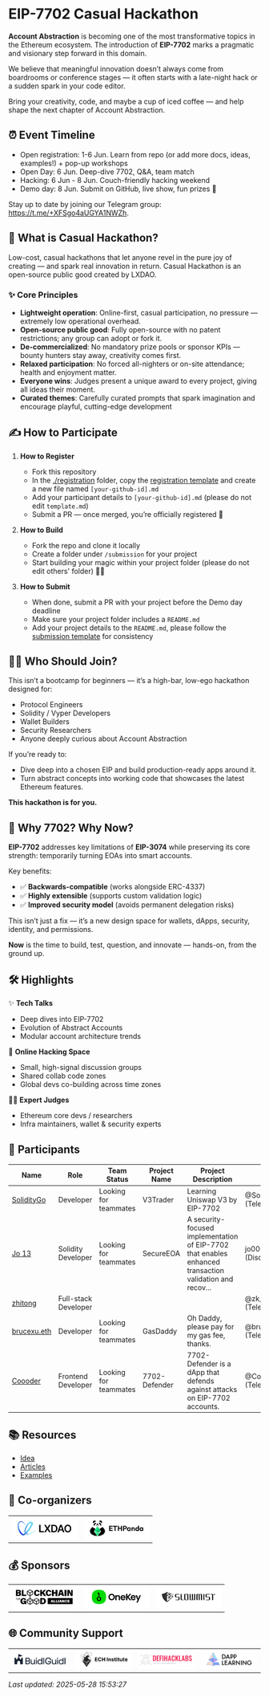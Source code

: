 # EIP-7702 Casual Hackathon

**Account Abstraction** is becoming one of the most transformative topics in the Ethereum ecosystem. The introduction of **EIP-7702** marks a pragmatic and visionary step forward in this domain.

We believe that meaningful innovation doesn’t always come from boardrooms or conference stages — it often starts with a late-night hack or a sudden spark in your code editor.

Bring your creativity, code, and maybe a cup of iced coffee — and help shape the next chapter of Account Abstraction.

## ⏰ Event Timeline

- Open registration: 1-6 Jun. Learn from repo (or add more docs, ideas, examples!) + pop-up workshops
- Open Day: 6 Jun. Deep-dive 7702, Q&A, team match
- Hacking: 6 Jun - 8 Jun. Couch-friendly hacking weekend
- Demo day: 8 Jun. Submit on GitHub, live show, fun prizes 🎁

Stay up to date by joining our Telegram group: <https://t.me/+XFSgo4aUGYA1NWZh>.

## 🌿 What is Casual Hackathon?

Low-cost, casual hackathons that let anyone revel in the pure joy of creating — and spark real innovation in return. Casual Hackathon is an open-source public good created by LXDAO.

### ✨ Core Principles

- **Lightweight operation**: Online-first, casual participation, no pressure — extremely low operational overhead.
- **Open-source public good**: Fully open-source with no patent restrictions; any group can adopt or fork it.
- **De-commercialized**: No mandatory prize pools or sponsor KPIs — bounty hunters stay away, creativity comes first.
- **Relaxed participation**: No forced all-nighters or on-site attendance; health and enjoyment matter.
- **Everyone wins**: Judges present a unique award to every project, giving all ideas their moment.
- **Curated themes**: Carefully curated prompts that spark imagination and encourage playful, cutting-edge development

## ✍️ How to Participate

1. **How to Register**

   - Fork this repository
   - In the [./registration](./registration/) folder, copy the [registration template](./registration/template.md) and create a new file named `[your-github-id].md`
   - Add your participant details to `[your-github-id].md` (please do not edit `template.md`)
   - Submit a PR — once merged, you’re officially registered 🎉

2. **How to Build**

   - Fork the repo and clone it locally
   - Create a folder under `/submission` for your project
   - Start building your magic within your project folder (please do not edit others' folder) 🧙‍♂️

3. **How to Submit**

   - When done, submit a PR with your project before the Demo day deadline
   - Make sure your project folder includes a `README.md`
   - Add your project details to the `README.md`, please follow the [submission template](./submission/template.md) for consistency

## 👨‍💻 Who Should Join?

This isn’t a bootcamp for beginners — it’s a high-bar, low-ego hackathon designed for:

- Protocol Engineers
- Solidity / Vyper Developers
- Wallet Builders
- Security Researchers
- Anyone deeply curious about Account Abstraction

If you’re ready to:

- Dive deep into a chosen EIP and build production-ready apps around it.
- Turn abstract concepts into working code that showcases the latest Ethereum features.

**This hackathon is for you.**

## 🧩 Why 7702? Why Now?

**EIP-7702** addresses key limitations of **EIP-3074** while preserving its core strength: temporarily turning EOAs into smart accounts.

Key benefits:

- ✅ **Backwards-compatible** (works alongside ERC-4337)
- ✅ **Highly extensible** (supports custom validation logic)
- ✅ **Improved security model** (avoids permanent delegation risks)

This isn’t just a fix — it’s a new design space for wallets, dApps, security, identity, and permissions.

**Now** is the time to build, test, question, and innovate — hands-on, from the ground up.

## 🛠 Highlights

✨ **Tech Talks**

- Deep dives into EIP-7702
- Evolution of Abstract Accounts
- Modular account architecture trends

💬 **Online Hacking Space**

- Small, high-signal discussion groups
- Shared collab code zones
- Global devs co-building across time zones

🧑‍⚖️ **Expert Judges**

- Ethereum core devs / researchers
- Infra maintainers, wallet & security experts

## 👥 Participants

| Name | Role | Team Status | Project Name | Project Description | Contact |
|------|------|-------------|--------------|----------------------|---------|
| [SolidityGo](./registration/SolidityGo.md) | Developer | Looking for teammates | V3Trader | Learning Uniswap V3 by EIP-7702 | @SolidityGo (Telegram) |
| [Jo 13](./registration/obou07.md) | Solidity Developer | Looking for teammates | SecureEOA | A security-focused implementation of EIP-7702 that enables enhanced transaction validation and recov... | jo00013 (Discord) |
| [zhitong](./registration/Nickwest.md) | Full-stack Developer |  |  |  | @zk_nick (Telegram) |
| [brucexu.eth](./registration/Bruce.md) | Developer | Looking for teammates | GasDaddy | Oh Daddy, please pay for my gas fee, thanks. | @brucexu_eth (Telegram) |
| [Coooder](./registration/Coooder.md) | Frontend Developer | Looking for teammates | 7702-Defender | 7702-Defender is a dApp that defends against attacks on EIP-7702 accounts. | @Coooder_Crypto (Telegram) |

## 📚 Resources

- [Idea](./docs/idea.md)
- [Articles](./docs/articles.md)
- [Examples](./docs/examples/README.md)

## 🤝 Co-organizers

<table>
    <tr>
         <td  align="center" valign="middle">
            <a href="https://lxdao.io/" target="_blank">
                <img src="./images/LXDAO.png" alt="LXDAO" width="130" />
            </a>
        </td>
        <td  align="center" valign="middle">
            <a href="https://ethpanda.org/" target="_blank">
                <img src="./images/ETHPanda.png" alt="ETHPanda" width="130" />
            </a>
        </td>
    </tr>
</table>

## 💰 Sponsors

<table>
    <tr>
        <td align="center" valign="middle">
            <a href="https://chainforgood.org/" target="_blank">
                <img src="./images/BGA.png" alt="BGA" width="130" />
            </a>
        </td>
        <td align="center" valign="middle">
            <a href="https://onekey.so/" target="_blank">
                <img src="./images/onkey.png" alt="onkey" width="130" />
            </a>
        </td>
        <td align="center" valign="middle">
            <a href="https://slowmist.com/" target="_blank">
                <img src="./images/SlowMist.png" alt="SlowMist" width="130" />
            </a>
        </td>
    </tr>
</table>

## 🌐 Community Support

<table>
    <tr>
        <td align="center" valign="middle">
            <a href="https://buidlguidl.com/" target="_blank">
                <img src="./images/buidlguidl.png" alt="buidlguidl" width="130" />
            </a>
        </td>
        <td align="center" valign="middle">
            <a href="https://www.ethcatherders.com/" target="_blank">
                <img src="./images/ECH.png" alt="ECH" width="130" />
            </a>
        </td>
        <td align="center" valign="middle">
            <a href="https://defihacklabs.io/" target="_blank">
                <img src="./images/defihacklabs.png" alt="defihacklabs" width="130" />
            </a>
        </td>
        <td align="center" valign="middle">
            <a href="https://dapplearning.org/" target="_blank">
                <img src="./images/DappLearning.png" alt="DappLearning" width="130" />
            </a>
        </td>
    </tr>
</table>

_Last updated: 2025-05-28 15:53:27_
